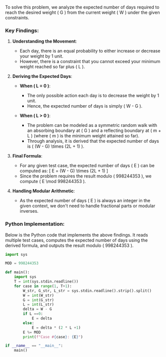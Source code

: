 To solve this problem, we analyze the expected number of days required to reach the desired weight \( G \) from the current weight \( W \) under the given constraints.

### Key Findings:

1. **Understanding the Movement**:
   - Each day, there is an equal probability to either increase or decrease your weight by 1 unit.
   - However, there is a constraint that you cannot exceed your minimum weight reached so far plus \( L \).
   
2. **Deriving the Expected Days**:
   - **When \( L = 0 \)**:
     - The only possible action each day is to decrease the weight by 1 unit.
     - Hence, the expected number of days is simply \( W - G \).
   
   - **When \( L > 0 \)**:
     - The problem can be modeled as a symmetric random walk with an absorbing boundary at \( G \) and a reflecting boundary at \( m + L \) (where \( m \) is the minimum weight attained so far).
     - Through analysis, it is derived that the expected number of days is \( (W - G) \times (2L + 1) \).
   
3. **Final Formula**:
   - For any given test case, the expected number of days \( E \) can be computed as:
     \[
     E = (W - G) \times (2L + 1)
     \]
   - Since the problem requires the result modulo \( 998244353 \), we compute \( E \mod 998244353 \).

4. **Handling Modular Arithmetic**:
   - As the expected number of days \( E \) is always an integer in the given context, we don't need to handle fractional parts or modular inverses.

### Python Implementation:

Below is the Python code that implements the above findings. It reads multiple test cases, computes the expected number of days using the derived formula, and outputs the result modulo \( 998244353 \).

```python
import sys

MOD = 998244353

def main():
    import sys
    T = int(sys.stdin.readline())
    for case in range(1, T+1):
        W_str, G_str, L_str = sys.stdin.readline().strip().split()
        W = int(W_str)
        G = int(G_str)
        L = int(L_str)
        delta = W - G
        if L ==0:
            E = delta
        else:
            E = delta * (2 * L +1)
        E %= MOD
        print(f"Case #{case}: {E}")

if __name__ == "__main__":
    main()
```